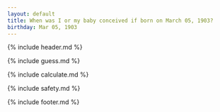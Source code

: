 ```yaml
---
layout: default
title: When was I or my baby conceived if born on March 05, 1903?
birthday: Mar 05, 1903
---
```


{% include header.md %}

{% include guess.md %}

{% include calculate.md %}

{% include safety.md %}

{% include footer.md %}




